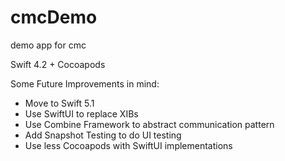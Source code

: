 # cmcDemo
demo app for cmc

Swift 4.2 + Cocoapods 

Some Future Improvements in mind: 

- Move to Swift 5.1 
- Use SwiftUI to replace XIBs 
- Use Combine Framework to abstract communication pattern 
- Add Snapshot Testing to do UI testing 
- Use less Cocoapods with SwiftUI implementations 


